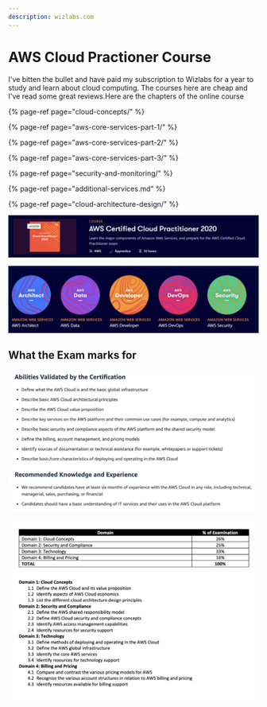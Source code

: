 ```yaml
---
description: wizlabs.com
---
```


# AWS Cloud Practioner Course

I've bitten the bullet and have paid my subscription to Wizlabs for a year to study and learn about cloud computing. The courses here are cheap and I've read some great reviews.Here are the chapters of the online course

{% page-ref page="cloud-concepts/" %}

{% page-ref page="aws-core-services-part-1/" %}

{% page-ref page="aws-core-services-part-2/" %}

{% page-ref page="aws-core-services-part-3/" %}

{% page-ref page="security-and-monitoring/" %}

{% page-ref page="additional-services.md" %}

{% page-ref page="cloud-architecture-design/" %}













![](../../.gitbook/assets/image%20%2843%29.png)

![](../../.gitbook/assets/image%20%2842%29.png)

## What the Exam marks for

![](../../.gitbook/assets/screen-shot-2020-12-25-at-3.40.42-pm.png)

![](../../.gitbook/assets/screen-shot-2020-12-25-at-3.41.46-pm.png)

